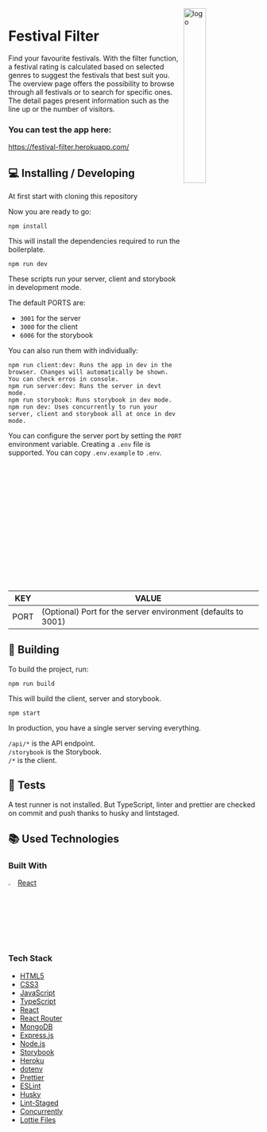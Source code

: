 
<img width="30%" align="right" alt="logo" src="https://festival-filter.herokuapp.com/assets/FF_Logo_large.84373c15.svg">


# Festival Filter 

Find your favourite festivals. With the filter function, a festival rating is calculated based on selected genres to suggest the festivals that best suit you. The overview page offers the possibility to browse through all festivals or to search for specific ones. The detail pages present information such as the line up or the number of visitors.

### You can test the app here:

https://festival-filter.herokuapp.com/

## 💻 Installing / Developing

At first start with cloning this repository

Now you are ready to go:

```shell
npm install
```

This will install the dependencies required to run the boilerplate.

```shell
npm run dev
```

These scripts run your server, client and storybook in development mode.

The default PORTS are:

- `3001` for the server
- `3000` for the client
- `6006` for the storybook

You can also run them with individually:

```shell
npm run client:dev: Runs the app in dev in the browser. Changes will automatically be shown. You can check erros in console.
npm run server:dev: Runs the server in devt mode.
npm run storybook: Runs storybook in dev mode.
npm run dev: Uses concurrently to run your server, client and storybook all at once in dev mode.
```


You can configure the server port by setting the `PORT` environment variable. Creating a `.env` file is supported. You can copy `.env.example` to `.env`.

| KEY  | VALUE                                                         |
| ---- | ------------------------------------------------------------- |
| PORT | (Optional) Port for the server environment (defaults to 3001) |

## 🧱 Building

To build the project, run:

```shell
npm run build
```

This will build the client, server and storybook.

```shell
npm start
```

In production, you have a single server serving everything.

`/api/*` is the API endpoint.  
`/storybook` is the Storybook.  
`/*` is the client.

## 🚧 Tests

A test runner is not installed. But TypeScript, linter and prettier are checked on commit and push thanks to husky and lintstaged.

## 📚 Used Technologies

### Built With

<img width="3%" alt="logo" src="https://user-images.githubusercontent.com/81613530/124288016-fb9a6b80-db50-11eb-894b-46220c096ee8.png"
 /> [React](https://reactjs.org/)

### Tech Stack

- [HTML5](https://developer.mozilla.org/en-US/docs/Glossary/HTML5)
- [CSS3](https://developer.mozilla.org/en-US/docs/Web/CSS)
- [JavaScript](https://developer.mozilla.org/en-US/docs/Web/JavaScript)
- [TypeScript](https://www.typescriptlang.org/)
- [React](https://reactjs.org/)
- [React Router](https://reactrouter.com/)
- [MongoDB](https://www.mongodb.com/)
- [Express.js](http://expressjs.com/)
- [Node.js](https://nodejs.org)
- [Storybook](https://storybook.js.org/)
- [Heroku](https://www.heroku.com)
- [dotenv](https://github.com/motdotla/dotenv)
- [Prettier](https://prettier.io/)
- [ESLint](https://eslint.org/)
- [Husky](https://github.com/typicode/husky)
- [Lint-Staged](https://github.com/okonet/lint-staged)
- [Concurrently](https://www.npmjs.com/package/concurrently)
- [Lottie Files](https://lottiefiles.com/)
